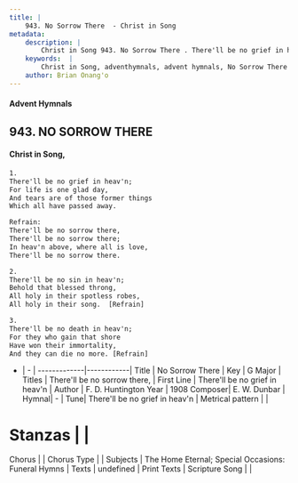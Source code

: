 ```yaml
---
title: |
    943. No Sorrow There  - Christ in Song
metadata:
    description: |
        Christ in Song 943. No Sorrow There . There'll be no grief in heav'n; For life is one glad day, And tears are of those former things Which all have passed away. 
    keywords:  |
        Christ in Song, adventhymnals, advent hymnals, No Sorrow There , There'll be no grief in heav'n. There'll be no sorrow there,
    author: Brian Onang'o
---
```


#### Advent Hymnals
## 943. NO SORROW THERE 
####  Christ in Song,

```txt
1.
There'll be no grief in heav'n;
For life is one glad day,
And tears are of those former things
Which all have passed away.

Refrain:
There'll be no sorrow there,
There'll be no sorrow there;
In heav'n above, where all is love,
There'll be no sorrow there.

2.
There'll be no sin in heav'n;
Behold that blessed throng,
All holy in their spotless robes,
All holy in their song.  [Refrain]

3.
There'll be no death in heav'n;
For they who gain that shore
Have won their immortality,
And they can die no more. [Refrain]

```

- |   -  |
-------------|------------|
Title | No Sorrow There  |
Key | G Major |
Titles | There'll be no sorrow there, |
First Line | There'll be no grief in heav'n |
Author | F. D. Huntington
Year | 1908
Composer| E. W. Dunbar |
Hymnal|  - |
Tune| There'll be no grief in heav'n |
Metrical pattern | |
# Stanzas |  |
Chorus |  |
Chorus Type |  |
Subjects | The Home Eternal; Special Occasions: Funeral Hymns |
Texts | undefined |
Print Texts | 
Scripture Song |  |
    
